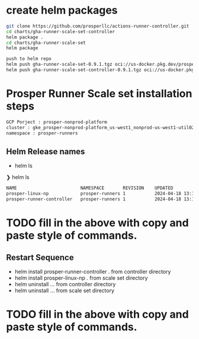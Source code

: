 # create helm packages
```bash
git clone https://github.com/prosperllc/actions-runner-controller.git
cd charts/gha-runner-scale-set-controller
helm package .
cd charts/gha-runner-scale-set
helm package

push to helm repo
helm push gha-runner-scale-set-0.9.1.tgz oci://us-docker.pkg.dev/prosper-nonprod-registry/helm/action-runner-controller/gha-runner-scale-set
helm push gha-runner-scale-set-controller-0.9.1.tgz oci://us-docker.pkg.dev/prosper-nonprod-registry/helm/action-runner-controller/gha-runner-scale-set-controller
```




# Prosper Runner Scale set installation steps


```bash
GCP Porject : prosper-nonprod-platform
cluster : gke_prosper-nonprod-platform_us-west1_nonprod-us-west1-util02
namespace : prosper-runners
```


## Helm Release names

* helm ls

❯ helm ls
```bash
NAME                     	NAMESPACE      	REVISION	UPDATED                             	STATUS  	CHART                                	APP VERSION
prosper-linux-np         	prosper-runners	1       	2024-04-18 13:19:02.480947 -0700 PDT	deployed	gha-runner-scale-set-0.9.1           	0.9.1
prosper-runner-controller	prosper-runners	1       	2024-04-18 13:18:00.067012 -0700 PDT	deployed	gha-runner-scale-set-controller-0.9.1	0.9.1
```


# TODO fill in the above with copy and paste style of commands. 


## Restart Sequence 


* helm install prosper-runner-controller . from controller directory
* helm install prosper-linux-np . from scale set directory
* helm uninstall ... from controller directory
* helm uninstall ... from scale set directory

# TODO fill in the above with copy and paste style of commands. 



